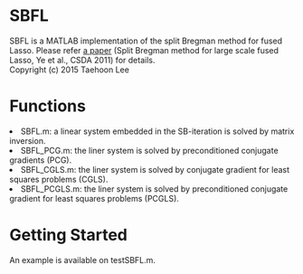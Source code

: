 # SBFL
SBFL is a MATLAB implementation of the split Bregman method for fused Lasso. Please refer [a paper](http://www.sciencedirect.com/science/article/pii/S0167947310004093) (Split Bregman method for large scale fused Lasso, Ye et al., CSDA 2011) for details.<br />
Copyright (c) 2015 Taehoon Lee

# Functions
<li> SBFL.m: a linear system embedded in the SB-iteration is solved by matrix inversion. </li>
<li> SBFL_PCG.m: the liner system is solved by preconditioned conjugate gradients (PCG). </li>
<li> SBFL_CGLS.m: the liner system is solved by conjugate gradient for least squares problems (CGLS). </li>
<li> SBFL_PCGLS.m: the liner system is solved by preconditioned conjugate gradient for least squares problems (PCGLS). </li>

# Getting Started
An example is available on testSBFL.m.